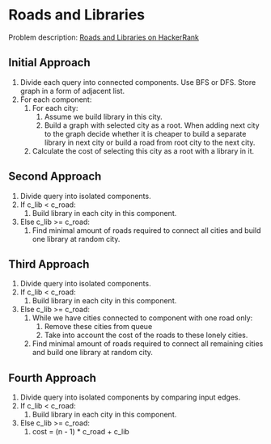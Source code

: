 # Roads and Libraries

Problem description:
[Roads and Libraries on HackerRank](https://www.hackerrank.com/challenges/torque-and-development)

## Initial Approach
1. Divide each query into connected components. Use BFS or DFS.
   Store graph in a form of adjacent list.
2. For each component:
   1. For each city:
      1. Assume we build library in this city.
      2. Build a graph with selected city as a root.
         When adding next city to the graph decide whether it is cheaper
         to build a separate library in next city or build a road from
         root city to the next city.
   2. Calculate the cost of selecting this city as a root with a library
      in it.

## Second Approach
1. Divide query into isolated components.
2. If c_lib < c_road:
   1. Build library in each city in this component.
3. Else c_lib >= c_road:
   1. Find minimal amount of roads required to connect all cities and
      build one library at random city.

## Third Approach
1. Divide query into isolated components.
2. If c_lib < c_road:
   1. Build library in each city in this component.
3. Else c_lib >= c_road:
   1. While we have cities connected to component with one road only:
      1. Remove these cities from queue
      2. Take into account the cost of the roads to these lonely cities.
   2. Find minimal amount of roads required to connect all remaining
      cities and build one library at random city.

## Fourth Approach
1. Divide query into isolated components by comparing input edges.
2. If c_lib < c_road:
   1. Build library in each city in this component.
3. Else c_lib >= c_road:
   1. cost = (n - 1) * c_road + c_lib